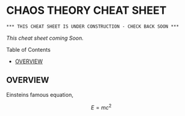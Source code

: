 # CHAOS THEORY CHEAT SHEET

```txt
*** THIS CHEAT SHEET IS UNDER CONSTRUCTION - CHECK BACK SOON ***
```

_This cheat sheet coming Soon._

Table of Contents

* [OVERVIEW](https://github.com/JeffDeCola/my-cheat-sheets/tree/master/other/stem/math/pure/changes/chaos-theory-cheat-sheet#overview)

## OVERVIEW

Einsteins famous equation,

$$
E=mc^2
$$
